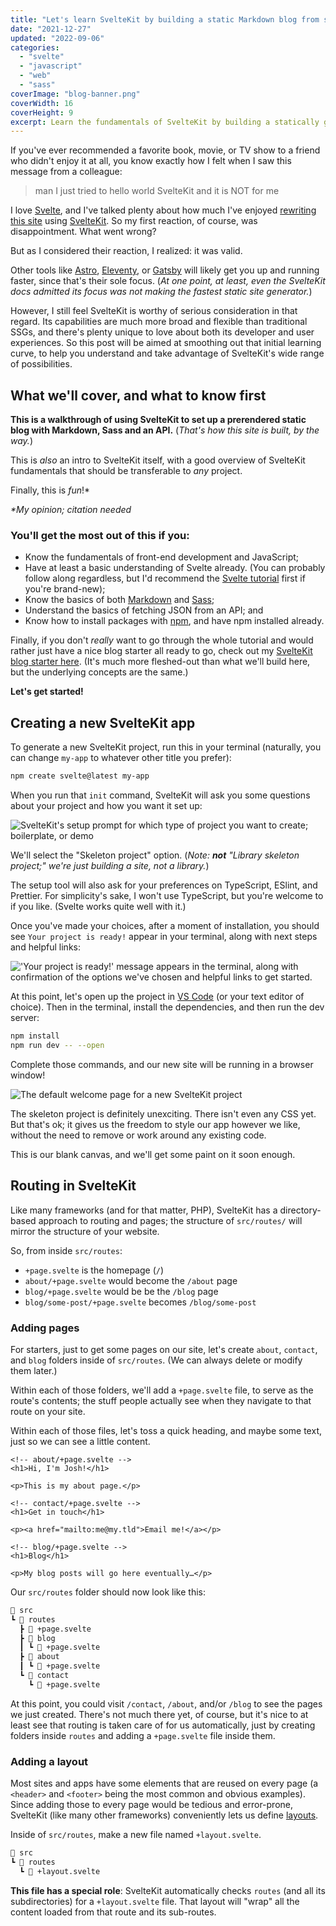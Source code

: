 ```yaml
---
title: "Let's learn SvelteKit by building a static Markdown blog from scratch"
date: "2021-12-27"
updated: "2022-09-06"
categories:
  - "svelte"
  - "javascript"
  - "web"
  - "sass"
coverImage: "blog-banner.png"
coverWidth: 16
coverHeight: 9
excerpt: Learn the fundamentals of SvelteKit by building a statically generated blog from scratch, with Markdown support, Sass, an API, and an RSS feed.
---
```


If you've ever recommended a favorite book, movie, or TV show to a friend who didn't enjoy it at all, you know exactly how I felt when I saw this message from a colleague:

> man I just tried to hello world SvelteKit and it is NOT for me

I love [Svelte](https://svelte.dev), and I've talked plenty about how much I've enjoyed [rewriting this site](/blog/converting-from-gridsome-to-sveltekit) using [SvelteKit](https://kit.svelte.dev). So my first reaction, of course, was disappointment. What went wrong?

But as I considered their reaction, I realized: it was valid.

Other tools like [Astro](https://astro.build/), [Eleventy](https://www.11ty.dev/), or [Gatsby](https://www.gatsbyjs.com/) will likely get you up and running faster, since that's their sole focus. (_At one point, at least, even the SvelteKit docs admitted its focus was not making the fastest static site generator._)

However, I still feel SvelteKit is worthy of serious consideration in that regard. Its capabilities are much more broad and flexible than traditional SSGs, and there's plenty unique to love about both its developer and user experiences. So this post will be aimed at smoothing out that initial learning curve, to help you understand and take advantage of SvelteKit's wide range of possibilities.


## What we'll cover, and what to know first

**This is a walkthrough of using SvelteKit to set up a prerendered static blog with Markdown, Sass and an API.** (_That's how this site is built, by the way._)

This is _also_ an intro to SvelteKit itself, with a good overview of SvelteKit fundamentals that should be transferable to _any_ project.

Finally, this is _fun_!*

_*My opinion; citation needed_


### You'll get the most out of this if you:

- Know the fundamentals of front-end development and JavaScript;
- Have at least a basic understanding of Svelte already. (You can probably follow along regardless, but I'd recommend the [Svelte tutorial](https://svelte.dev/tutorial/basics) first if you're brand-new);
- Know the basics of both [Markdown](https://www.markdowntutorial.com/) and [Sass](https://sass-lang.com/);
- Understand the basics of fetching JSON from an API; and
- Know how to install packages with [npm](https://www.npmjs.com/), and have npm installed already.

Finally, if you don't _really_ want to go through the whole tutorial and would rather just have a nice blog starter all ready to go, check out my [SvelteKit blog starter here](https://github.com/josh-collinsworth/sveltekit-blog-starter). (It's much more fleshed-out than what we'll build here, but the underlying concepts are the same.)

**Let's get started!**


## Creating a new SvelteKit app

To generate a new SvelteKit project, run this in your terminal (naturally, you can change `my-app` to whatever other title you prefer):

```bash
npm create svelte@latest my-app
```

When you run that `init` command, SvelteKit will ask you some questions about your project and how you want it set up:

![SvelteKit's setup prompt for which type of project you want to create; boilerplate, or demo](/images/post_images/sveltekit-init.png)

We'll select the "Skeleton project" option. (_Note: **not** "Library skeleton project;" we're just building a site, not a library._)



The setup tool will also ask for your preferences on TypeScript, ESlint, and Prettier. For simplicity's sake, I won't use TypeScript, but you're welcome to if you like. (Svelte works quite well with it.)

Once you've made your choices, after a moment of installation, you should see `Your project is ready!` appear in your terminal, along with next steps and helpful links:

!['Your project is ready!' message appears in the terminal, along with confirmation of the options we've chosen and helpful links to get started.](/images/post_images/sveltekit-installation-confirmation.png)

At this point, let's open up the project in [VS Code](https://code.visualstudio.com/) (or your text editor of choice). Then in the terminal, install the dependencies, and then run the dev server:

```bash
npm install
npm run dev -- --open
```

Complete those commands, and our new site will be running in a browser window!

![The default welcome page for a new SvelteKit project](/images/post_images/welcome-to-sveltekit.png)

The skeleton project is definitely unexciting. There isn't even any CSS yet. But that's ok; it gives us the freedom to style our app however we like, without the need to remove or work around any existing code.

This is our blank canvas, and we'll get some paint on it soon enough.


## Routing in SvelteKit

Like many frameworks (and for that matter, PHP), SvelteKit has a directory-based approach to routing and pages; the structure of `src/routes/` will mirror the structure of your website.



So, from inside `src/routes`:

- `+page.svelte` is the homepage (`/`)
- `about/+page.svelte` would become the `/about` page
- `blog/+page.svelte` would be be the `/blog` page
- `blog/some-post/+page.svelte` becomes `/blog/some-post`




### Adding pages

For starters, just to get some pages on our site, let's create `about`, `contact`, and `blog` folders inside of `src/routes`. (We can always delete or modify them later.)

Within each of those folders, we'll add a `+page.svelte` file, to serve as the route's contents; the stuff people actually see when they navigate to that route on your site.

Within each of those files, let's toss a quick heading, and maybe some text, just so we can see a little content.


```svelte
<!-- about/+page.svelte -->
<h1>Hi, I'm Josh!</h1>

<p>This is my about page.</p>
```

```svelte
<!-- contact/+page.svelte -->
<h1>Get in touch</h1>

<p><a href="mailto:me@my.tld">Email me!</a></p>
```

```svelte
<!-- blog/+page.svelte -->
<h1>Blog</h1>

<p>My blog posts will go here eventually…</p>
```

Our `src/routes` folder should now look like this:

```fs
📂 src
┗ 📂 routes
  ┣ 📜 +page.svelte
  ┣ 📂 blog
  ┃ ┗ 📜 +page.svelte
  ┣ 📂 about
  ┃ ┗ 📜 +page.svelte
  ┗ 📂 contact
    ┗ 📜 +page.svelte
```

At this point, you could visit `/contact`, `/about`, and/or `/blog` to see the pages we just created. There's not much there yet, of course, but it's nice to at least see that routing is taken care of for us automatically, just by creating folders inside `routes` and adding a `+page.svelte` file inside them.


### Adding a layout

Most sites and apps have some elements that are reused on every page (a `<header>` and `<footer>` being the most common and obvious examples). Since adding those to every page would be tedious and error-prone, SvelteKit (like many other frameworks) conveniently lets us define [layouts](https://kit.svelte.dev/docs/routing#layout).

Inside of `src/routes`, make a new file named `+layout.svelte`.

```fs
📂 src
┗ 📂 routes
  ┗ 📜 +layout.svelte
```

**This file has a special role**: SvelteKit automatically checks `routes` (and all its subdirectories) for a `+layout.svelte` file. That layout will "wrap" all the content loaded from that route and its sub-routes.
